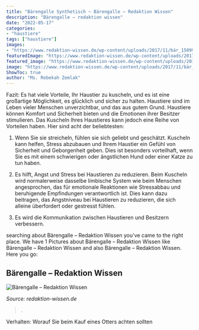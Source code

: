 ```yaml
---
title: "Bärengalle Synthetisch ~ Bärengalle – Redaktion Wissen"
description: "Bärengalle – redaktion wissen"
date: "2022-05-17"
categories:
- "haustiere"
tags: ["haustiere"]
images:
- "https://www.redaktion-wissen.de/wp-content/uploads/2017/11/bär_1509973567-768x512.jpg"
featuredImage: "https://www.redaktion-wissen.de/wp-content/uploads/2017/11/bär_1509973567-768x512.jpg"
featured_image: "https://www.redaktion-wissen.de/wp-content/uploads/2017/11/bär_1509973567-768x512.jpg"
image: "https://www.redaktion-wissen.de/wp-content/uploads/2017/11/bär_1509973567-768x512.jpg"
ShowToc: true
author: "Ms. Rebekah Zemlak"
---
```



Fazit: Es hat viele Vorteile, Ihr Haustier zu kuscheln, und es ist eine großartige Möglichkeit, es glücklich und sicher zu halten.
Haustiere sind im Leben vieler Menschen unverzichtbar, und das aus gutem Grund. Haustiere können Komfort und Sicherheit bieten und die Emotionen ihrer Besitzer stimulieren. Das Kuscheln Ihres Haustieres kann jedoch eine Reihe von Vorteilen haben. Hier sind acht der beliebtesten:
1. Wenn Sie sie streicheln, fühlen sie sich geliebt und geschätzt. Kuscheln kann helfen, Stress abzubauen und Ihrem Haustier ein Gefühl von Sicherheit und Geborgenheit geben. Dies ist besonders vorteilhaft, wenn Sie es mit einem schwierigen oder ängstlichen Hund oder einer Katze zu tun haben.

2. Es hilft, Angst und Stress bei Haustieren zu reduzieren. Beim Kuscheln wird normalerweise dasselbe limbische System wie beim Menschen angesprochen, das für emotionale Reaktionen wie Stressabbau und beruhigende Empfindungen verantwortlich ist. Dies kann dazu beitragen, das Angstniveau bei Haustieren zu reduzieren, die sich alleine überfordert oder gestresst fühlen.

3. Es wird die Kommunikation zwischen Haustieren und Besitzern verbessern.

	

		
searching about Bärengalle – Redaktion Wissen you've came to the right place. We have 1 Pictures about Bärengalle – Redaktion Wissen like Bärengalle – Redaktion Wissen and also Bärengalle – Redaktion Wissen. Here you go:
		
    
## Bärengalle – Redaktion Wissen

<img loading=lazy src="https://www.redaktion-wissen.de/wp-content/uploads/2017/11/bär_1509973567-768x512.jpg" onerror="this.onerror=null;this.src='https://tse4.mm.bing.net/th?id=OIP.4sMSH_qOzXHRvPt1sxeOCAHaE8&amp;pid=15.1';" alt="Bärengalle – Redaktion Wissen">

_Source: redaktion-wissen.de_

>. 

	

Verhalten: Worauf Sie beim Kauf eines Otters achten sollten

